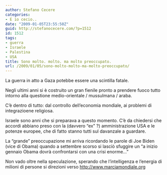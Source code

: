 ```yaml
---
author: Stefano Cecere
categories:
- E io cecio..
date: "2009-01-05T23:55:50Z"
guid: http://stefanocecere.com/?p=1512
id: 1512
tags:
- guerra
- Israele
- Palestina
- USA
title: Sono molto. molto. ma molto preoccupato.
url: /2009/01/05/sono-molto-molto-ma-molto-preoccupato/
---
```


La guerra in atto a Gaza potebbe essere una scintilla fatale.

Negli ultimi anni si è costruito un gran fienile pronto a prendere fuoco tutto intorno alla questione medio-orientale / mussulmana / araba.

C&#8217;è dentro di tutto: dal controllo dell&#8217;economia mondiale, ai problemi di integrazioene religiosa.

Israele sono anni che si preparava a questo momento. C&#8217;è da chiedersi che accordi abbiano preso con la (davvero &#8220;ex&#8221; ?) amministrazione USA e le potenze europee, che di fatto stanno tutti sul davanzale a guardare.

La &#8220;grande&#8221; preoccupazione mi arriva ricordando le parole di Joe Biden (vice di Obama) quando a settembre scorso si lasciò sfuggire un &#8220;a inizio gennaio Obama dovrà confrontarsi con una crisi enorme&#8230;&#8221;

Non vado oltre nella speculazione, sperando che l&#8217;intelligenza e l&#8217;energia di milioni di persone si direzioni verso <http://www.marciamondiale.org>